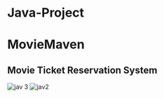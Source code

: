 # Java-Project
# MovieMaven
## Movie Ticket Reservation System

![jav 3](https://user-images.githubusercontent.com/118505212/236127021-67d06569-e11b-4538-a9c0-3c22956f511b.png)
![jav2](https://user-images.githubusercontent.com/118505212/236127498-931519d0-ee5d-45d0-9d9d-a5ed0c601f0e.png)

